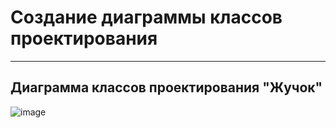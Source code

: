 # Создание диаграммы классов проектирования


---
## Диаграмма классов проектирования "Жучок"

![image](https://github.com/BREUCHT27/rtippo/assets/119112204/2ef1c6f4-ecd8-4cd6-ad0d-4a1a1bfc8aeb)

